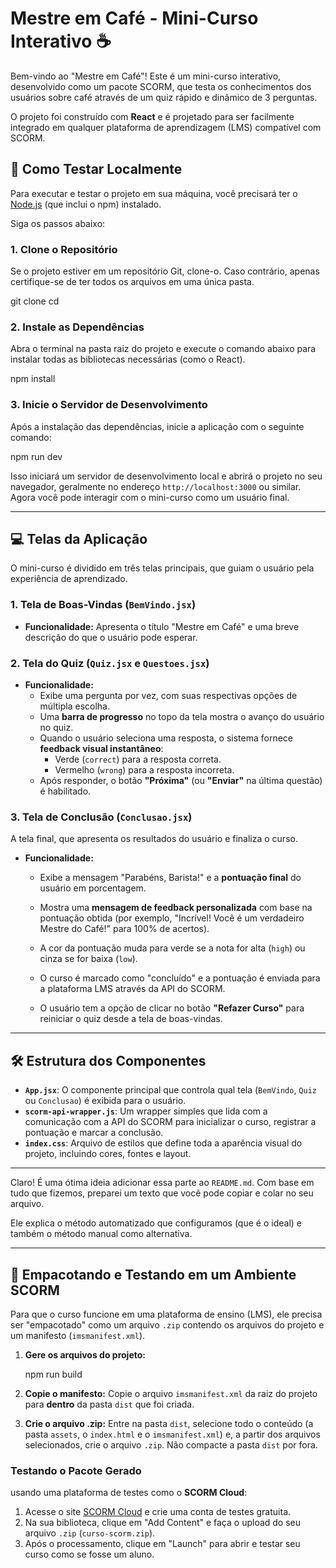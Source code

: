 

# Mestre em Café - Mini-Curso Interativo ☕

Bem-vindo ao "Mestre em Café"\! Este é um mini-curso interativo, desenvolvido como um pacote SCORM, que testa os conhecimentos dos usuários sobre café através de um quiz rápido e dinâmico de 3 perguntas.

O projeto foi construído com **React** e é projetado para ser facilmente integrado em qualquer plataforma de aprendizagem (LMS) compatível com SCORM.

## 🚀 Como Testar Localmente

Para executar e testar o projeto em sua máquina, você precisará ter o [Node.js](https://nodejs.org/) (que inclui o npm) instalado.

Siga os passos abaixo:

### 1\. Clone o Repositório

Se o projeto estiver em um repositório Git, clone-o. Caso contrário, apenas certifique-se de ter todos os arquivos em uma única pasta.

git clone <url-do-seu-repositorio>
cd <nome-da-pasta-do-projeto>


### 2\. Instale as Dependências

Abra o terminal na pasta raiz do projeto e execute o comando abaixo para instalar todas as bibliotecas necessárias (como o React).


npm install


### 3\. Inicie o Servidor de Desenvolvimento

Após a instalação das dependências, inicie a aplicação com o seguinte comando:


npm run dev


Isso iniciará um servidor de desenvolvimento local e abrirá o projeto no seu navegador, geralmente no endereço `http://localhost:3000` ou similar. Agora você pode interagir com o mini-curso como um usuário final.

-----

## 💻 Telas da Aplicação

O mini-curso é dividido em três telas principais, que guiam o usuário pela experiência de aprendizado.

### 1\. Tela de Boas-Vindas (`BemVindo.jsx`)

  * **Funcionalidade:** Apresenta o título "Mestre em Café" e uma breve descrição do que o usuário pode esperar.

### 2\. Tela do Quiz (`Quiz.jsx` e `Questoes.jsx`)

  * **Funcionalidade:**
      * Exibe uma pergunta por vez, com suas respectivas opções de múltipla escolha.
      * Uma **barra de progresso** no topo da tela mostra o avanço do usuário no quiz.
      * Quando o usuário seleciona uma resposta, o sistema fornece **feedback visual instantâneo**:
          * Verde (`correct`) para a resposta correta.
          * Vermelho (`wrong`) para a resposta incorreta.
      * Após responder, o botão **"Próxima"** (ou **"Enviar"** na última questão) é habilitado.


### 3\. Tela de Conclusão (`Conclusao.jsx`)

A tela final, que apresenta os resultados do usuário e finaliza o curso.

  * **Funcionalidade:**
      * Exibe a mensagem "Parabéns, Barista\!" e a **pontuação final** do usuário em porcentagem.
      * Mostra uma **mensagem de feedback personalizada** com base na pontuação obtida (por exemplo, "Incrível\! Você é um verdadeiro Mestre do Café\!" para 100% de acertos).
      * A cor da pontuação muda para verde se a nota for alta (`high`) ou cinza se for baixa (`low`).

      * O curso é marcado como "concluído" e a pontuação é enviada para a plataforma LMS através da API do SCORM.
      * O usuário tem a opção de clicar no botão **"Refazer Curso"** para reiniciar o quiz desde a tela de boas-vindas.

-----

## 🛠️ Estrutura dos Componentes

  * **`App.jsx`**: O componente principal que controla qual tela (`BemVindo`, `Quiz` ou `Conclusao`) é exibida para o usuário.
  * **`scorm-api-wrapper.js`**: Um wrapper simples que lida com a comunicação com a API do SCORM para inicializar o curso, registrar a pontuação e marcar a conclusão.
  * **`index.css`**: Arquivo de estilos que define toda a aparência visual do projeto, incluindo cores, fontes e layout.

-----

Claro\! É uma ótima ideia adicionar essa parte ao `README.md`. Com base em tudo que fizemos, preparei um texto que você pode copiar e colar no seu arquivo.

Ele explica o método automatizado que configuramos (que é o ideal) e também o método manual como alternativa.

-----

## 🚀 Empacotando e Testando em um Ambiente SCORM

Para que o curso funcione em uma plataforma de ensino (LMS), ele precisa ser "empacotado" como um arquivo `.zip` contendo os arquivos do projeto e um manifesto (`imsmanifest.xml`).


1.  **Gere os arquivos do projeto:**

    npm run build
  
2.  **Copie o manifesto:**
    Copie o arquivo `imsmanifest.xml` da raiz do projeto para **dentro** da pasta `dist` que foi criada.
3.  **Crie o arquivo .zip:**
     Entre na pasta `dist`, selecione todo o conteúdo  (a pasta `assets`, o `index.html` e o `imsmanifest.xml`) e, a partir dos arquivos selecionados, crie o arquivo `.zip`. Não compacte a pasta `dist` por fora.

### Testando o Pacote Gerado

 usando uma plataforma de testes como o **SCORM Cloud**:

1.  Acesse o site [SCORM Cloud](https://cloud.scorm.com/) e crie uma conta de testes gratuita.
2.  Na sua biblioteca, clique em "Add Content" e faça o upload do seu arquivo `.zip` (`curso-scorm.zip`).
3.  Após o processamento, clique em "Launch" para abrir e testar seu curso como se fosse um aluno.